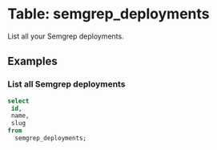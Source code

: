 # Table: semgrep_deployments

List all your Semgrep deployments.

## Examples

### List all Semgrep deployments

```sql
select
 id,
 name,
 slug
from
  semgrep_deployments;
```
